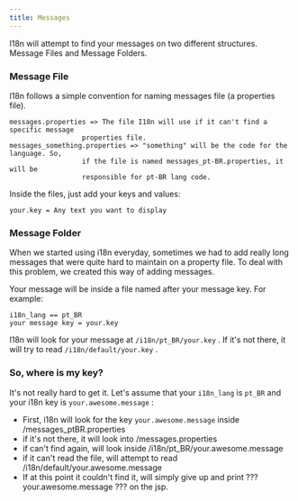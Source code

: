 ```yaml
---
title: Messages
---
```


I18n will attempt to find your messages on two different structures. Message Files and Message Folders.

### Message File

I18n follows a simple convention for naming messages file (a properties file).

    messages.properties => The file I18n will use if it can't find a specific message 
                      properties file.
    messages_something.properties => "something" will be the code for the language. So, 
                      if the file is named messages_pt-BR.properties, it will be 
                      responsible for pt-BR lang code.

Inside the files, just add your keys and values:

    your.key = Any text you want to display

### Message Folder

When we started using i18n everyday, sometimes we had to add really long messages that were quite hard to maintain on a property file. To deal with this problem, we created this way of adding messages.

Your message will be inside a file named after your message key. For example:

    i18n_lang == pt_BR
    your message key = your.key

I18n will look for your message at `/i18n/pt_BR/your.key` . If it's not there, it will try to read `/i18n/default/your.key` . 

### So, where is my key?

It's not really hard to get it. Let's assume that your `i18n_lang` is `pt_BR` and your i18n key is `your.awesome.message` :

- First, i18n will look for the key `your.awesome.message` inside /messages\_ptBR.properties
- if it's not there, it will look into /messages.properties
- if can't find again, will look inside /i18n/pt\_BR/your.awesome.message
- if it can't read the file, will attempt to read /i18n/default/your.awesome.message
- If at this point it couldn't find it, will simply give up and print ??? your.awesome.message ??? on the jsp. 
